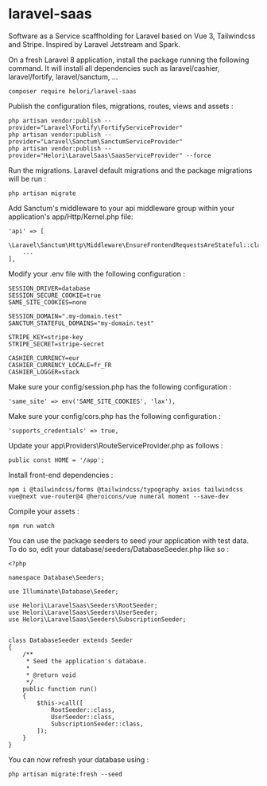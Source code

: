 # laravel-saas
Software as a Service scaffholding for Laravel based on Vue 3, Tailwindcss and Stripe. Inspired by Laravel Jetstream and Spark.

On a fresh Laravel 8 application, install the package running the following command. 
It will install all dependencies such as laravel/cashier, laravel/fortify, laravel/sanctum, ...

    composer require helori/laravel-saas

Publish the configuration files, migrations, routes, views and assets :

    php artisan vendor:publish --provider="Laravel\Fortify\FortifyServiceProvider"
    php artisan vendor:publish --provider="Laravel\Sanctum\SanctumServiceProvider"
    php artisan vendor:publish --provider="Helori\LaravelSaas\SaasServiceProvider" --force

Run the migrations. Laravel default migrations and the package migrations will be run :

    php artisan migrate

Add Sanctum's middleware to your api middleware group within your application's app/Http/Kernel.php file:

    'api' => [
        \Laravel\Sanctum\Http\Middleware\EnsureFrontendRequestsAreStateful::class,
        ...
    ],

Modify your .env file with the following configuration :

    SESSION_DRIVER=database
    SESSION_SECURE_COOKIE=true
    SAME_SITE_COOKIES=none

    SESSION_DOMAIN=".my-domain.test"
    SANCTUM_STATEFUL_DOMAINS="my-domain.test"

    STRIPE_KEY=stripe-key
    STRIPE_SECRET=stripe-secret

    CASHIER_CURRENCY=eur
    CASHIER_CURRENCY_LOCALE=fr_FR
    CASHIER_LOGGER=stack

Make sure your config/session.php has the following configuration :

    'same_site' => env('SAME_SITE_COOKIES', 'lax'),

Make sure your config/cors.php has the following configuration :

    'supports_credentials' => true,

Update your app\Providers\RouteServiceProvider.php as follows :

    public const HOME = '/app';

Install front-end dependencies :

    npm i @tailwindcss/forms @tailwindcss/typography axios tailwindcss vue@next vue-router@4 @heroicons/vue numeral moment --save-dev

Compile your assets :

    npm run watch

You can use the package seeders to seed your application with test data. 
To do so, edit your database/seeders/DatabaseSeeder.php like so :

    <?php

    namespace Database\Seeders;

    use Illuminate\Database\Seeder;

    use Helori\LaravelSaas\Seeders\RootSeeder;
    use Helori\LaravelSaas\Seeders\UserSeeder;
    use Helori\LaravelSaas\Seeders\SubscriptionSeeder;


    class DatabaseSeeder extends Seeder
    {
        /**
         * Seed the application's database.
         *
         * @return void
         */
        public function run()
        {
            $this->call([
                RootSeeder::class,
                UserSeeder::class,
                SubscriptionSeeder::class,
            ]);
        }
    }

You can now refresh your database using :

    php artisan migrate:fresh --seed

